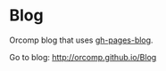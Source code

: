 Blog
=============


Orcomp blog that uses [gh-pages-blog](https://github.com/thedereck/gh-pages-blog/).

Go to blog: http://orcomp.github.io/Blog